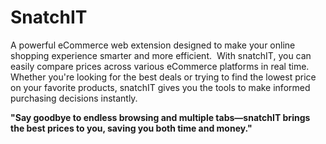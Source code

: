# **SnatchIT** 
A powerful eCommerce web extension designed to make your online shopping experience smarter and more efficient. 
With snatchIT, you can easily compare prices across various eCommerce platforms in real time.
Whether you're looking for the best deals or trying to find the lowest price on your favorite products, snatchIT gives you the tools to make informed purchasing decisions instantly. 

**"Say goodbye to endless browsing and multiple tabs—snatchIT brings the best prices to you, saving you both time and money."**
